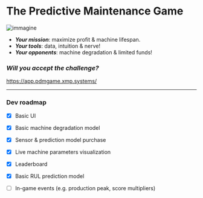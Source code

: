 # The Predictive Maintenance Game

![immagine](https://github.com/linomp/pdm-game/assets/40581019/fe7fbee0-bf31-487b-a727-f34472d94840)


- **_Your mission_**: maximize profit & machine lifespan.
- **_Your tools_**: data, intuition & nerve!
- **_Your opponents_**: machine degradation & limited funds!


### **_Will you accept the challenge?_**

https://app.pdmgame.xmp.systems/

---

### Dev roadmap
- [X] Basic UI
- [X] Basic machine degradation model
- [X] Sensor & prediction model purchase
- [X] Live machine parameters visualization
- [X] Leaderboard
- [X] Basic RUL prediction model
- [ ] In-game events (e.g. production peak, score multipliers)

